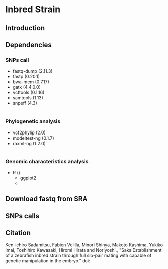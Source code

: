 # **Inbred Strain** 
## Introduction

## Dependencies
### SNPs call　<br>
  - fastq-dump (2.11.3)<br>
  - fastp (0.20.1)<br>
  - bwa-mem (0.7.17)<br>
  - gatk (4.4.0.0)<br>
  - vcftools (0.1.16)<br>
  - samtools (1.13)<br>
  - snpeff (4.3)<br><br>
### Phylogenetic analysis <br>
  - vcf2phylip (2.0)<br>
  - modeltest-ng (0.1.7)<br>
  - raxml-ng (1.2.0)<br><br>
### Genomic characteristics analysis <br>
  - R () <br>
    - ggplot2
    - 

## Download fastq from SRA


## SNPs calls

## Citation
Ken-ichiro Sadamitsu, Fabien Velilla, Minori Shinya, Makoto Kashima, Yukiko Imai, Toshihiro Kawasaki, Hiromi Hirata and Noriyoshi., "SakaiEstablishment of a zebrafish inbred strain through full sib-pair mating with capable of genetic manipulation in the embryo."  doi: 


